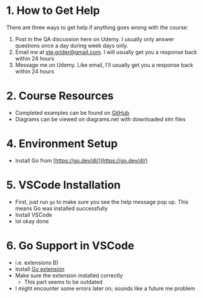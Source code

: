 # 1. How to Get Help
There are three ways to get help if anything goes wrong with the course:

1. Post in the QA discussion here on Udemy. I usually only answer questions once a day during week days only.
2. Email me at ste.grider@gmail.com. I will usually get you a response back within 24 hours
3. Message me on Udemy. Like email, I'll usually get you a response back within 24 hours

# 2. Course Resources
* Completed examples can be found on [GitHub](https://github.com/StephenGrider/GoCasts)
* Diagrams can be viewed on diagrams.net with downloaded xlm files

# 4. Environment Setup
* Install Go from [https://go.dev/dl/](https://go.dev/dl/)

# 5. VSCode Installation
* First, just run `go` to make sure you see the help message pop up. This means Go was installed successfully
* Install VSCode
* lol okay done

# 6. Go Support in VSCode
* i.e. extensions B)
* Install [Go extension](https://marketplace.visualstudio.com/items?itemName=golang.Go)
* Make sure the extension installed correctly
  * This part seems to be outdated
* I might encounter some errors later on; sounds like a future me problem